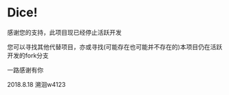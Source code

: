 ﻿# Dice!

感谢您的支持，此项目现已经停止活跃开发

您可以寻找其他代替项目，亦或寻找(可能存在也可能并不存在的)本项目仍在活跃开发的fork分支

一路感谢有你

2018.8.18 溯洄w4123

